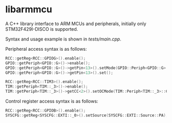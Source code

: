 libarmmcu
=========

A C++ library interface to ARM MCUs and peripherals, initially only STM32F429I-DISCO is supported.

Syntax and usage example is shown in _tests/main.cpp_.

Peripheral access syntax is as follows:
```C++
RCC::getReg<RCC::GPIOG>().enable();
GPIO::getPeriph<GPIO::G>()->enable();
GPIO::getPeriph<GPIO::G>()->getPin<13>().setMode(GPIO::Periph<GPIO::G>::Pin<13>::Mode::Output);
GPIO::getPeriph<GPIO::G>()->getPin<13>().set();

RCC::getReg<RCC::TIM3>().enable();
TIM::getPeriph<TIM::_3>()->enable();
TIM::getPeriph<TIM::_3>()->getCC<2>().setOCMode(TIM::Periph<TIM::_3>::CC<2>::OCMode::PWM1);
```

Control register access syntax is as follows:
```C++
RCC::getReg<RCC::GPIOB>().enable();
SYSCFG::getReg<SYSCFG::EXTI::_0>().setSource(SYSCFG::EXTI::Source::PA);
```

